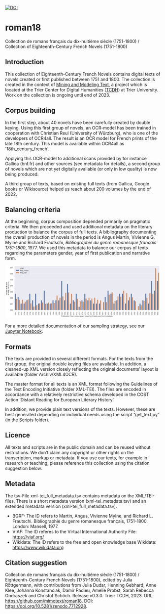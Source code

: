 [![DOI](https://zenodo.org/badge/DOI/10.5281/zenodo.7712928.svg)](https://doi.org/10.5281/zenodo.7712928)

# roman18
Collection de romans français du dix-huitième siècle (1751-1800) / Collection of Eighteenth-Century French Novels (1751-1800)

## Introduction

This collection of Eighteenth-Century French Novels contains digital texts of novels created or first published between 1751 and 1800. The collection is created in the context of [Mining and Modeling Text](https://www.mimotext.uni-trier.de/en), a project which is located at the Trier Center for Digital Humanities ([TCDH](https://tcdh.uni-trier.de/en)) at Trier University. Work on the collection is ongoing until end of 2023.

## Corpus building

In the first step, about 40 novels have been carefully created by double keying. Using this first group of novels, an OCR-model has been trained in cooperation with Christian Reul (University of Würzburg), who is one of the developers of OCR4all. The result is an OCR model for French prints of the late 18th century. This model is available within OCR4all as '18th_century_french'.

Applying this OCR-model to additional scans provided by for instance Gallica (bnf.fr) and other sources (see metadata for details), a second group of novels which are not yet digitally available (or only in low quality) is now being produced.

A third group of texts, based on existing full texts (from Gallica, Google books or Wikisource) helped us reach about 200 volumes by the end of 2022.

## Balancing criteria
At the beginning, corpus composition depended primarily on pragmatic criteria. We then proceeded and used additional metadata on the literary production to balance the corpus of full texts. A bibliography documenting the overall production of novels in the period is Angus Martin, Vivienne G. Mylne and Richard Frautschi, *Bibliographie du genre romanesque français 1751-1800*, 1977. We used this metadata to balance our corpus of texts regarding the parameters gender, year of first publication and narrative form. 

![Balancing of the collection](https://raw.githubusercontent.com/MiMoText/balance_novels/main/img/corpus_vs_literary_production.png "First edition year in corpus and in overall literary production")

For a more detailed documentation of our sampling strategy, see our [Jupyter Notebook](https://github.com/MiMoText/balance_novels/blob/main/balance_analysis_newStructure.ipynb).

## Formats

The texts are provided in several different formats. For the texts from the first group, the original double keying files are available. In addition, a cleaned-up XML version closely reflecting the original documents’ layout is available (folder Archiv/XML4OCR). 

The master format for all texts is an XML format following the Guidelines of the Text Encoding Initiative (folder XML-TEI). The files are encoded in accordance with a relatively restrictive schema developed in the COST Action ‘Distant Reading for European Literary History’. 

In addition, we provide plain text versions of the texts. However, these are best generated depending on individual needs using the script “get_text.py” (in the Scripts folder). 

## Licence

All texts and scripts are in the public domain and can be reused without restrictions. We don’t claim any copyright or other rights on the transcription, markup or metadata. If you use our texts, for example in research or teaching, please reference this collection using the citation suggestion below. 

## Metadata 
The tsv-File xml-tei_full_metadata.tsv contains metadata on the XML/TEI-files. There is a short metadata version (xml-tei_metadata.tsv) and an extended metadata version (xml-tei_full_metadata.tsv).

* BGRF: The ID refers to Martin, Angus, Vivienne Mylne, and Richard L. Frautschi. Bibliographie du genre romanesque français, 1751-1800. London: Mansell, 1977. 
* VIAF: The ID referes to the Virtual International Authority File: https://viaf.org/
* Wikidata: The ID refers to the free and open knowledge base Wikidata: https://www.wikidata.org

## Citation suggestion

Collection de romans français du dix-huitième siècle (1751-1800) / Eighteenth-Century French Novels (1751-1800), edited by Julia Röttgermann, with contributions from Julia Dudar, Henning Gebhard, Anne Klee, Johanna Konstanciak, Damir Padieu, Amelie Probst, Sarah Rebecca Ondraszek and Christof Schöch. Release v0.3.0. Trier: TCDH, 2023. URL: https://github.com/mimotext/roman18. DOI: https://doi.org/10.5281/zenodo.7712928.
